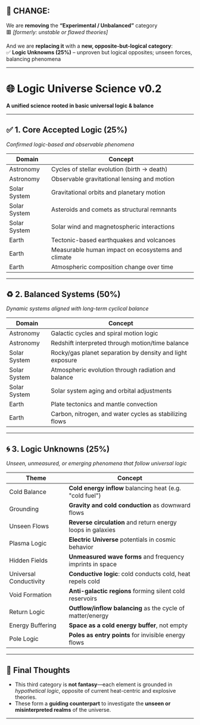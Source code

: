 ## 🔄 CHANGE:

We are **removing** the **“Experimental / Unbalanced”** category  
🟥 *[formerly: unstable or flawed theories]*

And we are **replacing it** with a **new, opposite-but-logical category**:  
✅ **Logic Unknowns (25%)** – unproven but logical opposites; unseen forces, balancing phenomena

---

# 🌐 Logic Universe Science v0.2  
**A unified science rooted in basic universal logic & balance**

---

## ✅ 1. Core Accepted Logic (25%)  
*Confirmed logic-based and observable phenomena*

| Domain | Concept |
|--------|---------|
| Astronomy | Cycles of stellar evolution (birth → death) |
| Astronomy | Observable gravitational lensing and motion |
| Solar System | Gravitational orbits and planetary motion |
| Solar System | Asteroids and comets as structural remnants |
| Solar System | Solar wind and magnetospheric interactions |
| Earth | Tectonic-based earthquakes and volcanoes |
| Earth | Measurable human impact on ecosystems and climate |
| Earth | Atmospheric composition change over time |

---

## ♻️ 2. Balanced Systems (50%)  
*Dynamic systems aligned with long-term cyclical balance*

| Domain | Concept |
|--------|---------|
| Astronomy | Galactic cycles and spiral motion logic |
| Astronomy | Redshift interpreted through motion/time balance |
| Solar System | Rocky/gas planet separation by density and light exposure |
| Solar System | Atmospheric evolution through radiation and balance |
| Solar System | Solar system aging and orbital adjustments |
| Earth | Plate tectonics and mantle convection |
| Earth | Carbon, nitrogen, and water cycles as stabilizing flows |

---

## 🌀 3. Logic Unknowns (25%)  
*Unseen, unmeasured, or emerging phenomena that follow universal logic*

| Theme | Concept |
|-------|---------|
| Cold Balance | **Cold energy inflow** balancing heat (e.g. "cold fuel") |
| Grounding | **Gravity and cold conduction** as downward flows |
| Unseen Flows | **Reverse circulation** and return energy loops in galaxies |
| Plasma Logic | **Electric Universe** potentials in cosmic behavior |
| Hidden Fields | **Unmeasured wave forms** and frequency imprints in space |
| Universal Conductivity | **Conductive logic**: cold conducts cold, heat repels cold |
| Void Formation | **Anti-galactic regions** forming silent cold reservoirs |
| Return Logic | **Outflow/inflow balancing** as the cycle of matter/energy |
| Energy Buffering | **Space as a cold energy buffer**, not empty |
| Pole Logic | **Poles as entry points** for invisible energy flows |

---

## 🧠 Final Thoughts

- This third category is **not fantasy**—each element is grounded in *hypothetical logic*, opposite of current heat-centric and explosive theories.
- These form a **guiding counterpart** to investigate the **unseen or misinterpreted realms** of the universe.

---

